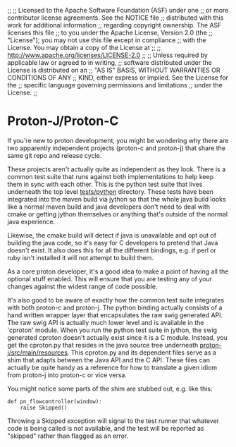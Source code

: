 ;;
;; Licensed to the Apache Software Foundation (ASF) under one
;; or more contributor license agreements.  See the NOTICE file
;; distributed with this work for additional information
;; regarding copyright ownership.  The ASF licenses this file
;; to you under the Apache License, Version 2.0 (the
;; "License"); you may not use this file except in compliance
;; with the License.  You may obtain a copy of the License at
;; 
;;   http://www.apache.org/licenses/LICENSE-2.0
;; 
;; Unless required by applicable law or agreed to in writing,
;; software distributed under the License is distributed on an
;; "AS IS" BASIS, WITHOUT WARRANTIES OR CONDITIONS OF ANY
;; KIND, either express or implied.  See the License for the
;; specific language governing permissions and limitations
;; under the License.
;;

# Proton-J/Proton-C

If you're new to proton development, you might be wondering why there
are two apparently independent projects (proton-c and proton-j) that
share the same git repo and release cycle.

These projects aren't actually quite as independent as they look.
There is a common test suite that runs against both implementations to
help keep them in sync with each other. This is the python test suite
that lives underneath the top level [tests/python](https://git-wip-us.apache.org/repos/asf?p=qpid-proton.git;a=tree;f=tests/python)
directory. These tests have been integrated into the maven build via
jython so that the whole java build looks like a normal maven build
and java developers don't need to deal with cmake or getting jython
themselves or anything that's outside of the normal java experience.

Likewise, the cmake build will detect if java is unavailable and opt
out of building the java code, so it's easy for C developers to
pretend that Java doesn't exist. It also does this for all the
different bindings, e.g. if perl or ruby isn't installed it will not
attempt to build them.

As a core proton developer, it's a good idea to make a point of having
all the optional stuff enabled. This will ensure that you are testing
any of your changes against the widest range of code possible.

It's also good to be aware of exactly how the common test suite
integrates with both proton-c and proton-j. The python binding
actually consists of a hand written wrapper layer that encapsulates
the raw swig generated API. The raw swig API is actually much lower
level and is available in the 'cproton' module. When you run the
python test suite in jython, the swig generated cproton doesn't
actually exist since it is a C module. Instead, you get the cproton.py
that resides in the java source tree underneath
[proton-j/src/main/resources](https://git-wip-us.apache.org/repos/asf?p=qpid-proton.git;a=tree;f=proton-j/src/main/resources).
This cproton.py and its dependent files serve as a shim that adapts
between the Java API and the C API. These files can actually be quite
handy as a reference for how to translate a given idiom from proton-j
into proton-c or vice versa.

You might notice some parts of the shim are stubbed out, e.g. like
this:


    def pn_flowcontroller(window):
        raise Skipped()

Throwing a Skipped exception will signal to the test runner that
whatever code is being called is not available, and the test will be
reported as "skipped" rather than flagged as an error.
